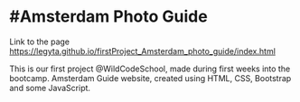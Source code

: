  # #Amsterdam Photo Guide
Link to the page https://legyta.github.io/firstProject_Amsterdam_photo_guide/index.html

This is our first project @WildCodeSchool, made during first weeks into the bootcamp. 
Amsterdam Guide website, created using HTML, CSS, Bootstrap and some JavaScript. 
